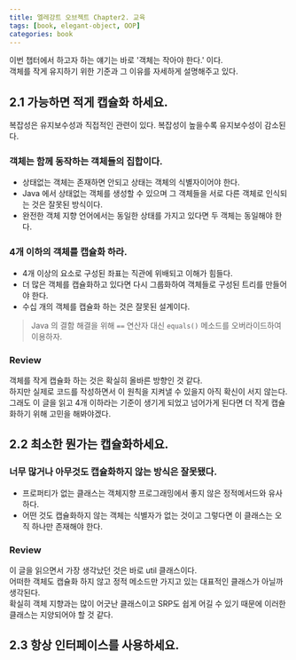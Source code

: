 ```yaml
---
title: 엘레강트 오브젝트 Chapter2. 교육
tags: [book, elegant-object, OOP]
categories: book
---
```


이번 챕터에서 하고자 하는 얘기는 바로 '객체는 작아야 한다.' 이다.  
객체를 작게 유지하기 위한 기준과 그 이유를 자세하게 설명해주고 있다.

<!--more-->


## 2.1 가능하면 적게 캡슐화 하세요.

복잡성은 유지보수성과 직접적인 관련이 있다. 복잡성이 높을수록 유지보수성이 감소된다.

### 객체는 함께 동작하는 객체들의 집합이다.
- 상태없는 객체는 존재하면 안되고 상태는 객체의 식별자이어야 한다.
- Java 에서 상태없는 객체를 생성할 수 있으며 그 객체들을 서로 다른 객체로 인식되는 것은 잘못된 방식이다.
- 완전한 객체 지향 언어에서는 동일한 상태를 가지고 있다면 두 객체는 동일해야 한다.

### 4개 이하의 객체를 캡슐화 하라.
- 4개 이상의 요소로 구성된 좌표는 직관에 위배되고 이해가 힘들다.
- 더 많은 객체를 캡슐화하고 있다면 다시 그룹화하여 객체들로 구성된 트리를 만들어야 한다.
- 수십 개의 객체를 캡슐화 하는 것은 잘못된 설계이다.

> Java 의 결함 해결을 위해 `==` 연산자 대신 `equals()` 메소드를 오버라이드하여 이용하자. 

### Review

객체를 작게 캡슐화 하는 것은 확실히 올바른 방향인 것 같다.  
하지만 실제로 코드를 작성하면서 이 원칙을 지켜낼 수 있을지 아직 확신이 서지 않는다.
그래도 이 글을 읽고 4개 이하라는 기준이 생기게 되었고 넘어가게 된다면 더 작게 캡슐화하기 위해 고민을 해봐야겠다. 



## 2.2 최소한 뭔가는 캡슐화하세요.

### 너무 많거나 아무것도 캡슐화하지 않는 방식은 잘못됐다.
- 프로퍼티가 없는 클래스는 객체지향 프로그래밍에서 좋지 않은 정적메서드와 유사하다.
- 어떤 것도 캡슐화하지 않는 객체는 식별자가 없는 것이고 그렇다면 이 클래스는 오직 하나만 존재해야 한다.

### Review
이 글을 읽으면서 가장 생각났던 것은 바로 util 클래스이다.  
어떠한 객체도 캡슐화 하지 않고 정적 메소드만 가지고 있는 대표적인 클래스가 아닐까 생각된다.  
확실히 객체 지향과는 많이 어긋난 클래스이고 SRP도 쉽게 어길 수 있기 때문에 이러한 클래스는 지양되어야 할 것 같다.


## 2.3 항상 인터페이스를 사용하세요.

   
